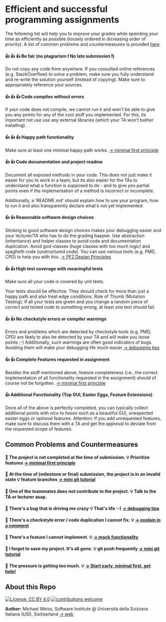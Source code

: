 
# Efficient and successful programming assignments

The following list will help you to improve your grades while spending your time as efficiently as possible
 (loosely ordered in dicreasing order of priority). 
A list of common problems and countermeasures is provided [here](#common-problems-and-countermeasures).

#### :+1: :+1: :+1:  Be fair (no plagiarism :exclamation: No late submission :exclamation:) 
Do not copy any code from anywhere. 
If you consulted online references (e.g. StackOverflow) to solve a problem, make sure you fully understand and re-write the solution
yourself (instead of copying). Make sure to appropriately reference your sources.

#### :+1: :+1: :+1: Code compiles without errors
If your code does not compile, we cannot run it and won't be able to give you any points for any of the cool stuff you implemented.
For this, its important not use use any external libraries (which your TA won't bother installing).

#### :+1: :+1: :+1: Happy path functionality
Make sure at least one minimal happy path works. [-> minimal first principle](./mini_sections/minimal_first)

#### :+1: :+1: Code documentation and project readme
Document all exposed methods in your code. 
This does not just make it easier for you to work in a team, but its also easier for the TAs to 
understand what a function is supposed to do - and to give you partial points 
even if the implementation of a method is incorrect or incomplete.

Additionally, a 'README.md' should explain how to use your program, how to run it
and also transparently declare what's not yet implemented. 

#### :+1: :+1: Reasonable software design choices
Sticking to good software design choices makes your debugging easier and your lecturer/TA who has to do the grading 
happier. 
Use abstraction (inheritance) and helper classes to avoid code and documentation duplication.
Avoid god-classes (huge classes with too much logic) and spaghetti code (unstructured code).
You can use various tools (e.g. PMD, CPD) to help you with this. [-> PF2 Design Principles](./pf2_specific/good_practice)

#### :+1: :+1: High test coverage with meaningful tests
Make sure all your code is covered by unit tests. 

Your tests should be effective: They should check for more than just a happy path and also treat edge conditions.
Rule of Thumb (Mutation Testing): If all your tests are green and you change a random piece of correct and tested code to something wrong, 
at least one test should fail.

#### :+1: :+1: No checkstyle errors or compiler warnings
Errors and problems which are detected by checkstyle tools (e.g. PMD, CPD) are likely to also be detected by your TA 
and will make you loose points ;-) 
Additionally, such warnings are often good indicators of bugs. 
Avoiding them will make your debugging life much easier [-> debugging tips](./mini_sections/debugging_starter.md)

#### :+1: :+1: Complete Features requested in assignment
Besides the stuff mentioned above, feature completeness 
(i.e., the correct implementation of all functionality requested in the assignment)
should of course not be forgotten. [-> minimal first principle](./mini_sections/minimal_first)


#### :+1: Additional Functionality (Top GUI, Easter Eggs, Feature Extensions)
Once all of the above is perfectly completed, you can typically collect additional points
with *nice to haves* such as a beautiful GUI, unexpected easter eggs or optional features.
Attention: If you add unrequested features, make sure to discuss them with a TA and get the approval 
to deviate from the requested scope of features. 


## Common Problems and Countermeasures

#### :hankey: The project is not completed at the time of submission. :bulb: Prioritize features [-> minimal first principle](./mini_sections/minimal_first)

#### :hankey: At the time of (milestone or final) submission, the project is in an invalid state :bulb: feature branches  [ -> mini git tutorial](./mini_sections/simple_git.md) 

#### :hankey: One of the teammates does not contribute to the project. :bulb: Talk to the TA or lecturer asap.

#### :hankey: There's a bug that is driving me crazy :bulb: That's life :-) [-> debugging tips](./mini_sections/debugging_starter.md)

#### :hankey: There's a checkstyle error / code duplication I cannot fix. :bulb: [-> explain in a comment](./mini_sections/explanantion_comments.md)
 
#### :hankey: There's a feature I cannot implement. :bulb: [-> mock functionality](./mini_sections/mocking.md)

#### :hankey: I forgot to save my project. It's all gone. :bulb: git push frequently [-> mini git tutorial](./mini_sections/simple_git.md)

#### :hankey: The pressure is getting too much. :bulb: [-> Start early, minimal first, get help!](./mini_sections/stress.md)




## About this Repo
[![License: CC BY 4.0](https://img.shields.io/badge/License-CC%20BY%204.0-lightgrey.svg)](https://creativecommons.org/licenses/by/4.0/)
[![contributions welcome](https://img.shields.io/badge/contributions-welcome-brightgreen.svg?style=flat)](https://github.com/dwyl/esta/issues)
<!-- TODO RE-ENABLE
[![HitCount](http://hits.dwyl.com/{MiWeiss}/{Project-Tips}.svg)](http://hits.dwyl.com/MiWeiss/Project-Tips)
-->

**Author:** Michael Weiss, Software Institute @ Università della Svizzera Italiana (USI), Switzerland [ -> web](https://mweiss.ch)


